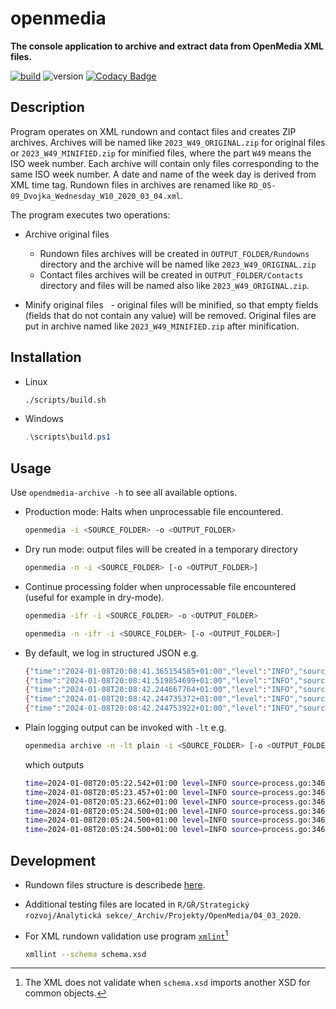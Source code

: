 # openmedia

**The console application to archive and extract data from OpenMedia XML files.**

[![build](https://github.com/czech-radio/openmedia-archive/actions/workflows/main.yml/badge.svg)](https://github.com/czech-radio/openmedia-archive/actions/workflows/main.yml) ![version](https://img.shields.io/badge/version-0.9.10-blue.svg) [![Codacy Badge](https://app.codacy.com/project/badge/Grade/a501e03269e1404fa677a0f6cecd7bfe)](https://app.codacy.com/gh/czech-radio/openmedia-archive/dashboard?utm_source=gh&utm_medium=referral&utm_content=&utm_campaign=Badge_grade)

## Description

Program operates on XML rundown and contact files and creates ZIP archives. Archives will be named like `2023_W49_ORIGINAL.zip` for original files or `2023_W49_MINIFIED.zip` for minified files, where the part `W49` means the ISO week number. Each archive will contain only files corresponding to the same ISO week number. A date and name of the week day is derived from XML time tag. Rundown files in archives are renamed like `RD_05-09_Dvojka_Wednesday_W10_2020_03_04.xml`.

The program executes two operations:

- Archive original files
  - Rundown files archives will be created in `OUTPUT_FOLDER/Rundowns` directory and the archive will be named like `2023_W49_ORIGINAL.zip`
  - Contact files archives will be created in `OUTPUT_FOLDER/Contacts` directory and files will be named also like `2023_W49_ORIGINAL.zip`.

- Minify original files
  - original files will be minified, so that empty fields (fields that do not contain any value) will be removed. Original files are put in archive named like `2023_W49_MINIFIED.zip` after minification.

## Installation

- Linux

  ```bash
  ./scripts/build.sh
  ```

- Windows

  ```powershell
  .\scripts\build.ps1
  ```

## Usage

Use `opendmedia-archive -h` to see all available options.

- Production mode: Halts when unprocessable file encountered.

  ```bash
  openmedia -i <SOURCE_FOLDER> -o <OUTPUT_FOLDER>
  ```

- Dry run mode: output files will be created in a temporary directory

  ```bash
  openmedia -n -i <SOURCE_FOLDER> [-o <OUTPUT_FOLDER>]
  ```

- Continue processing folder when unprocessable file encountered
  (useful for example in dry-mode).
  
  ```bash
  openmedia -ifr -i <SOURCE_FOLDER> -o <OUTPUT_FOLDER>
  ```

  ```bash
  openmedia -n -ifr -i <SOURCE_FOLDER> [-o <OUTPUT_FOLDER>]
  ```

- By default, we log in structured JSON e.g.

  ```bash
  {"time":"2024-01-08T20:08:41.365154585+01:00","level":"INFO","source":{"function":"github/czech-radio/opendmedia-archive/internal.(*Process).WorkerLogInfo","file":"process.go","line":346},"msg":"2020_W10_MINIFIED.zip","ArhiveRatio":"0.024","MinifyRatio":"0.327","original":13552180,"compressed":319488,"minified":4430320,"file":"test/testdata/rundowns_mix/RD_12-19_ČRo_Olomouc_-_Wed__04_03_2020_2_1608925_20200304234622.xml"}
  {"time":"2024-01-08T20:08:41.519854699+01:00","level":"INFO","source":{"function":"github/czech-radio/opendmedia-archive/internal.(*Process).WorkerLogInfo","file":"process.go","line":346},"msg":"2020_W10_ORIGINAL.zip","ArhiveRatio":"0.066","MinifyRatio":"1.000","original":18364782,"compressed":1204224,"minified":18364782,"file":"test/testdata/rundowns_mix/RD_12-19_ČRo_Ostrava_-_Středa_04_03_2020_2_1603282_20200304234540.xml"}
  {"time":"2024-01-08T20:08:42.244667764+01:00","level":"INFO","source":{"function":"github/czech-radio/opendmedia-archive/internal.(*Process).WorkerLogInfo","file":"process.go","line":346},"msg":"2020_W10_MINIFIED.zip","ArhiveRatio":"0.023","MinifyRatio":"0.314","original":18364782,"compressed":421888,"minified":5772375,"file":"test/testdata/rundowns_mix/RD_12-19_ČRo_Ostrava_-_Středa_04_03_2020_2_1603282_20200304234540.xml"}
  {"time":"2024-01-08T20:08:42.244735372+01:00","level":"INFO","source":{"function":"github/czech-radio/opendmedia-archive/internal.(*Process).WorkerLogInfo","file":"process.go","line":346},"msg":"GLOBAL_ORIGINAL","ArhiveRatio":"0.063","MinifyRatio":"1.000","original":449249600,"compressed":28196864,"minified":449249600,"file":"test/testdata/rundowns_mix/"}
  {"time":"2024-01-08T20:08:42.244753922+01:00","level":"INFO","source":{"function":"github/czech-radio/opendmedia-archive/internal.(*Process).WorkerLogInfo","file":"process.go","line":346},"msg":"GLOBAL_MINIFY","ArhiveRatio":"0.021","MinifyRatio":"0.287","original":449249600,"compressed":9629696,"minified":129017125,"file":"test/testdata/rundowns_mix/"}
  ```

- Plain logging output can be invoked with `-lt` e.g.

  ```bash
  openmedia archive -n -lt plain -i <SOURCE_FOLDER> [-o <OUTPUT_FOLDER>]
  ```

  which outputs

  ```bash
  time=2024-01-08T20:05:22.542+01:00 level=INFO source=process.go:346 msg=2020_W10_ORIGINAL.zip ArhiveRatio=0.067 MinifyRatio=1.000 original=13552180 compressed=905216 minified=13552180 file=test/testdata/rundowns_mix/RD_12-19_ČRo_Olomouc_-_Wed__04_03_2020_2_1608925_20200304234622.xml
  time=2024-01-08T20:05:23.457+01:00 level=INFO source=process.go:346 msg=2020_W10_MINIFIED.zip ArhiveRatio=0.024 MinifyRatio=0.327 original=13552180 compressed=319488 minified=4430320 file=test/testdata/rundowns_mix/RD_12-19_ČRo_Olomouc_-_Wed__04_03_2020_2_1608925_20200304234622.xml
  time=2024-01-08T20:05:23.662+01:00 level=INFO source=process.go:346 msg=2020_W10_ORIGINAL.zip ArhiveRatio=0.066 MinifyRatio=1.000 original=18364782 compressed=1204224 minified=18364782 file=test/testdata/rundowns_mix/RD_12-19_ČRo_Ostrava_-_Středa_04_03_2020_2_1603282_20200304234540.xml
  time=2024-01-08T20:05:24.500+01:00 level=INFO source=process.go:346 msg=2020_W10_MINIFIED.zip ArhiveRatio=0.023 MinifyRatio=0.314 original=18364782 compressed=421888 minified=5772375 file=test/testdata/rundowns_mix/RD_12-19_ČRo_Ostrava_-_Středa_04_03_2020_2_1603282_20200304234540.xml
  time=2024-01-08T20:05:24.500+01:00 level=INFO source=process.go:346 msg=GLOBAL_ORIGINAL ArhiveRatio=0.063 MinifyRatio=1.000 original=449249600 compressed=28196864 minified=449249600 file=test/testdata/rundowns_mix/
  time=2024-01-08T20:05:24.500+01:00 level=INFO source=process.go:346 msg=GLOBAL_MINIFY ArhiveRatio=0.021 MinifyRatio=0.287 original=449249600 compressed=9629696 minified=129017125 file=test/testdata/rundowns_mix/
  ```

## Development

- Rundown files structure is describede [here](<https://github.com/czech-radio/openmedia-extract/edit/main/docs/source/notes.md>).

- Additional testing files are located in `R/GŘ/Strategický rozvoj/Analytická sekce/_Archiv/Projekty/OpenMedia/04_03_2020`.

- For XML rundown validation use program [`xmlint`](https://www.root.cz/man/1/xmllint/)[^1]

  ```bash
  xmllint --schema schema.xsd
  ```

[^1]: The XML does not validate when `schema.xsd` imports another XSD for common objects.
